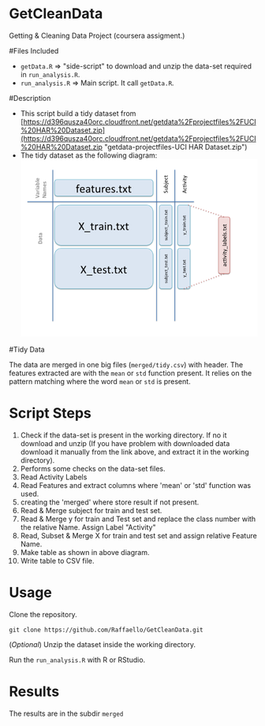 GetCleanData
============

Getting &amp; Cleaning Data Project (coursera assigment.)

#Files Included
- `getData.R` => "side-script" to download and unzip the data-set required in `run_analysis.R`.
- `run_analysis.R` => Main script. It call `getData.R`.

#Description

- This script build a tidy dataset from [https://d396qusza40orc.cloudfront.net/getdata%2Fprojectfiles%2FUCI%20HAR%20Dataset.zip](https://d396qusza40orc.cloudfront.net/getdata%2Fprojectfiles%2FUCI%20HAR%20Dataset.zip "getdata-projectfiles-UCI HAR Dataset.zip")
- The tidy dataset as the following diagram: ![Slide2.png](https://raw.githubusercontent.com/Raffaello/GetCleanData/master/doc/Slide2.png)

#Tidy Data

The data are merged in one big files (`merged/tidy.csv`) with header. The features extracted are with the `mean` or `std` function present. It relies on the pattern matching where the word `mean` or `std` is present. 

# Script Steps
1. Check if the data-set is present in the working directory. If no it download and unzip (If you have problem with downloaded data download it manually from the link above, and extract it in the working directory).
2. Performs some checks on the data-set files.
3. Read Activity Labels
4. Read Features and extract columns where 'mean' or 'std' function was used.
5. creating the 'merged' where store result if not present.
6. Read & Merge subject for train and test set.
7. Read & Merge y for train and Test set and replace the class number with the relative Name. Assign Label "Activity" 
8. Read, Subset & Merge X for train and test set and assign relative Feature Name.
9. Make table as shown in above diagram.
10. Write table to CSV file.

# Usage

Clone the repository.

	git clone https://github.com/Raffaello/GetCleanData.git

(*Optional*) Unzip the dataset inside the working directory.

Run the `run_analysis.R` with R or RStudio.



# Results

The results are in the subdir `merged`
	    
    
    